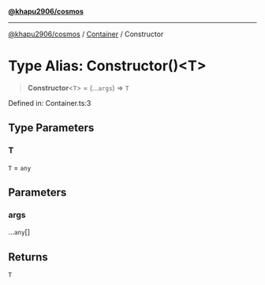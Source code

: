[**@khapu2906/cosmos**](../../README.md)

***

[@khapu2906/cosmos](../../modules.md) / [Container](../README.md) / Constructor

# Type Alias: Constructor()\<T\>

> **Constructor**\<`T`\> = (...`args`) => `T`

Defined in: Container.ts:3

## Type Parameters

### T

`T` = `any`

## Parameters

### args

...`any`[]

## Returns

`T`
